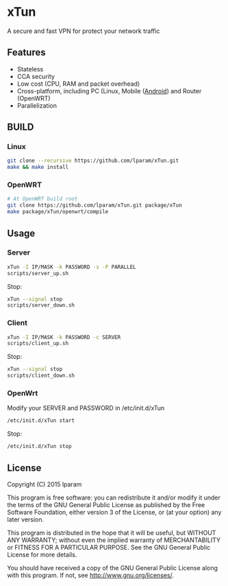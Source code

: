 xTun
=================
A secure and fast VPN for protect your network traffic

Features
------------
* Stateless
* CCA security
* Low cost (CPU, RAM and packet overhead)
* Cross-platform, including PC (Linux, Mobile ([Android](https://github.com/lparam/xTun-android)) and Router (OpenWRT)
* Parallelization


BUILD
------------

### Linux

```bash
git clone --recursive https://github.com/lparam/xTun.git
make && make install
```

### OpenWRT

```bash
# At OpenWRT build root
git clone https://github.com/lparam/xTun.git package/xTun
make package/xTun/openwrt/compile
```

Usage
------------

### Server

```bash
xTun -I IP/MASK -k PASSWORD -s -P PARALLEL
scripts/server_up.sh
```

Stop:
```bash
xTun --signal stop
scripts/server_down.sh
```

### Client

```bash
xTun -I IP/MASK -k PASSWORD -c SERVER
scripts/client_up.sh
```

Stop:
```bash
xTun --signal stop
scripts/client_down.sh
```

### OpenWrt

Modify your SERVER and PASSWORD in /etc/init.d/xTun
```bash
/etc/init.d/xTun start
```

Stop:
```bash
/etc/init.d/xTun stop
```

## License

Copyright (C) 2015 lparam

This program is free software: you can redistribute it and/or modify
it under the terms of the GNU General Public License as published by
the Free Software Foundation, either version 3 of the License, or
(at your option) any later version.

This program is distributed in the hope that it will be useful,
but WITHOUT ANY WARRANTY; without even the implied warranty of
MERCHANTABILITY or FITNESS FOR A PARTICULAR PURPOSE.  See the
GNU General Public License for more details.

You should have received a copy of the GNU General Public License
along with this program. If not, see <http://www.gnu.org/licenses/>.
